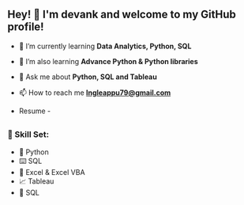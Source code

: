 
## Hey! 👋 I'm devank and welcome to my GitHub profile!

- 🔭 I’m currently learning  **Data Analytics, Python, SQL**

- 🌱 I’m  also  learning **Advance Python & Python libraries**

- 💬 Ask me about **Python, SQL and Tableau**

- 📫 How to reach me **Ingleappu79@gmail.com**
  
- Resume - 


##

### 🧮 Skill Set:
- 🐍 Python
- ⌨️ SQL
- 🔢 Excel & Excel VBA
- 📈 Tableau 
- 📝 SQL
